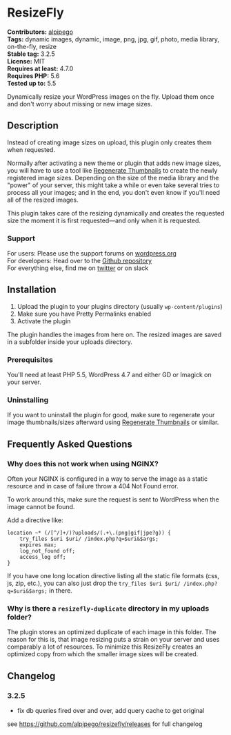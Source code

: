 # ResizeFly #
**Contributors:** [alpipego](https://profiles.wordpress.org/alpipego)  
**Tags:** dynamic images, dynamic, image, png, jpg, gif, photo, media library, on-the-fly, resize  
**Stable tag:** 3.2.5  
**License:** MIT  
**Requires at least:** 4.7.0  
**Requires PHP:** 5.6  
**Tested up to:** 5.5  

Dynamically resize your WordPress images on the fly. Upload them once and don't worry about missing or new image sizes.

## Description ##
Instead of creating image sizes on upload, this plugin only creates them when requested.

Normally after activating a new theme or plugin that adds new image sizes, you will have to use a tool like [Regenerate Thumbnails](https://wordpress.org/plugins/regenerate-thumbnails/) to create the newly registered image sizes. Depending on the size of the media library and the "power" of your server, this might take a while or even take several tries to process all your images; and in the end, you don't even know if you'll need all of the resized images.

This plugin takes care of the resizing dynamically and creates the requested size the moment it is first requested&mdash;and only when it is requested.

### Support ###
For users: Please use the support forums on [wordpress.org](https://wordpress.org/support/plugin/resizefly)<br>
For developers: Head over to the [Github repository](https://github.com/alpipego/resizefly/)<br>
For everything else, find me on [twitter](https://twitter.com/alpipego) or on slack

## Installation ##
1. Upload the plugin to your plugins directory (usually `wp-content/plugins`)
2. Make sure you have Pretty Permalinks enabled
3. Activate the plugin

The plugin handles the images from here on. The resized images are saved in a subfolder inside your uploads directory.

### Prerequisites ###

You'll need at least PHP 5.5, WordPress 4.7 and either GD or Imagick on your server.

### Uninstalling ###

If you want to uninstall the plugin for good, make sure to regenerate your image thumbnails/sizes afterward using [Regenerate Thumbnails](https://wordpress.org/plugins/regenerate-thumbnails/) or similar.

## Frequently Asked Questions ##

### Why does this not work when using NGINX? ###
Often your NGINX is configured in a way to serve the image as a static resource and in case of failure throw a 404 Not Found error.

To work around this, make sure the request is sent to WordPress when the image cannot be found.

Add a directive like:

    location ~* (/[^/]+/)?uploads/(.+\.(png|gif|jpe?g)) {
        try_files $uri $uri/ /index.php?q=$uri&$args;
        expires max;
        log_not_found off;
        access_log off;
    }

If you have one long location directive listing all the static file formats (css, js, zip, etc.), you can also just drop the `try_files $uri $uri/ /index.php?q=$uri&$args;` in there.

### Why is there a `resizefly-duplicate` directory in my uploads folder? ###
The plugin stores an optimized duplicate of each image in this folder. The reason for this is, that image resizing puts a strain on your server and uses comparably a lot of resources. To minimize this ResizeFly creates an optimized copy from which the smaller image sizes will be created.

## Changelog ##

### 3.2.5 ###
* fix db queries fired over and over, add query cache to get original


see https://github.com/alpipego/resizefly/releases for full changelog
